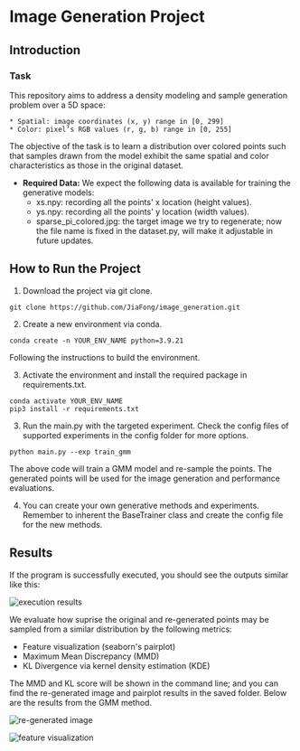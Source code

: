 # Image Generation Project

## Introduction

### Task
This repository aims to address a density modeling and sample generation problem over a 5D space:

	* Spatial: image coordinates (x, y) range in [0, 299]
	* Color: pixel’s RGB values (r, g, b) range in [0, 255]

The objective of the task is to learn a distribution over colored points such that samples drawn from the model exhibit the same spatial and color characteristics as those in the original dataset.

- **Required Data:** We expect the following data is available for training the generative models:
    - xs.npy: recording all the points' x location (height values).
    - ys.npy: recording all the points' y location (width values).
    - sparse_pi_colored.jpg: the target image we try to regenerate; now the file name is fixed in the dataset.py, will make it adjustable in future updates.

## How to Run the Project

1. Download the project via git clone.
```
git clone https://github.com/JiaFong/image_generation.git
```

2. Create a new environment via conda.
```
conda create -n YOUR_ENV_NAME python=3.9.21
```
Following the instructions to build the environment.

3. Activate the environment and install the required package in requirements.txt.
```
conda activate YOUR_ENV_NAME
pip3 install -r requirements.txt
```

3. Run the main.py with the targeted experiment. Check the config files of supported experiments in the config folder for more options.
```
python main.py --exp train_gmm
```
The above code will train a GMM model and re-sample the points.
The generated points will be used for the image generation and performance evaluations.

4. You can create your own generative methods and experiments. Remember to inherent the BaseTrainer class and create the config file for the new methods. 

## Results
If the program is successfully executed, you should see the outputs similar like this:

![execution results](https://github.com/user-attachments/assets/75601607-d35e-449e-b991-000165d48a8f)

We evaluate how suprise the original and re-generated points may be sampled from a similar distribution by the following metrics:
- Feature visualization (seaborn's pairplot)
- Maximum Mean Discrepancy (MMD)
- KL Divergence via kernel density estimation (KDE)

The MMD and KL score will be shown in the command line; and you can find the re-generated image and pairplot results in the saved folder. Below are the results from the GMM method.

![re-generated image](https://github.com/user-attachments/assets/799f9fe3-bba4-4ae6-a8bd-03a4c3896906)

![feature visualization](https://github.com/user-attachments/assets/1323e91e-1ff0-42e3-8b6f-cb289d2e6ebc)
